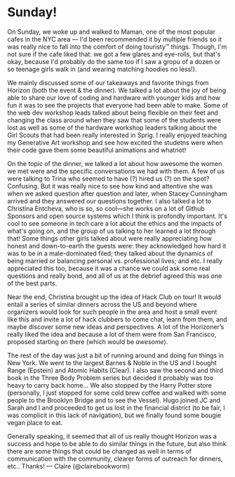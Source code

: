 # Sunday! 
On Sunday, we woke up and walked to Maman, one of the most popular cafes in the NYC area — I'd been recommended it by multiple friends so it was really nice to fall into the comfort of doing touristy™ things. Though, I'm not sure if the cafe liked that: we got a few glares and eye-rolls, but that's okay, because I'd probably do the same too if I saw a gropu of a dozen or so teenage girls walk in (and wearing matching hoodies no less!). 

We mainly discussed some of our takeaways and favorite things from Horizon (both the event & the dinner). We talked a lot about the joy of being able to share our love of coding and hardware with younger kids and how fun it was to see the projects that everyone had been able to make. Some of the web dev workshop leads talked about being flexible on their feet and changing the class around when they saw that some of the students were lost as well as some of the hardware workshop leaders talking about the Girl Scouts that had been really interested in Sprig. I really enjoyed teaching my Generative Art workshop and see how excited the studetns were when their code gave them some beautiful animations and whatnot! 

On the topic of the dinner, we talked a lot about how awesome the women we met were and the specific conversations we had with them. A few of us were talking to Trina who seemed to have (?) hired us (?) on the spot? Confusing. But it was really nice to see how kind and attentive she was when we asked question after question and later, when Stacey Cunningham arrived and they answered our questions together. I also talked a lot to Christina Entcheva, who is so, so cool—she works on a lot of Github Sponsors and open source systems which I think is profondly important. It's cool to see someone in tech care a lot about the ethics and the impacts of what's going on, and the group of us talking to her learned a lot through that! Some things other girls talked about were really appreciating how honest and down-to-earth the guests were: they acknowledged how hard it was to be in a male-dominated filed; they talked about the dynamics of being married or balancing personal vs. professional lives; and etc. I really appreciated this too, because it was a chance we could ask some real questions and really bond, and all of us at the debrief agreed this was one of the best parts. 

Near the end, Christina brought up the idea of Hack Club on tour! It would entail a series of similar dinners across the US and beyond where organizers would look for such people in the area and host a small event like this and invite a lot of hack clubbers to come chat, learn from them, and maybe discover some new ideas and perspectives. A lot of the Horizoner’s really liked the idea and because a lot of them were from San Francisco, proposed starting on there (which would be _awesome_). 

The rest of the day was just a bit of running around and doing fun things in New York. We went to the largest Barnes & Noble in the US and I bought Range (Epstein) and Atomic Habits (Clear). I also saw the second and third book in the Three Body Problem series but decided it probably was too heavy to carry back home… We also stopped by the Harry Potter store (personally, I just stopped for some cold brew coffee and walked with some people to the Brooklyn Bridge and to see the Vessel). Hugo joined JC and Sarah and I and proceeded to get us lost in the financial district (to be fair, I was complicit in this lack of navigation), but we finally found some bougie vegan place to eat.  

Generally speaking, it seemed that all of us really thought Horizon was a success and hope to be able to do similar things in the future, but also think there are some things that could be changed as well in terms of communication with the community, clearer forms of outreach for dinners, etc.. Thanks! — Claire (@clairebookworm)
